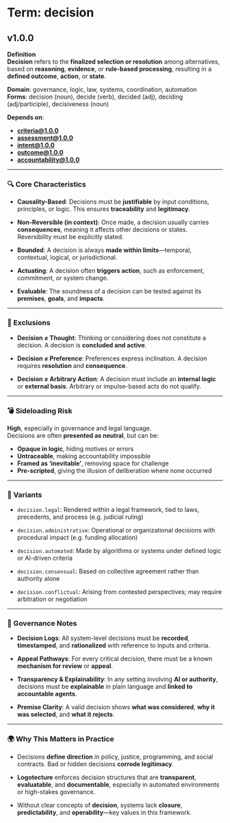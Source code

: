 # Term: decision

## v1.0.0

**Definition**  
**Decision** refers to the **finalized selection or resolution** among alternatives, based on **reasoning**, **evidence**, or **rule-based processing**, resulting in a **defined outcome**, **action**, or **state**.

**Domain**: governance, logic, law, systems, coordination, automation  
**Forms**: decision (noun), decide (verb), decided (adj), deciding (adj/participle), decisiveness (noun)

**Depends on**:  
- **criteria@1.0.0**  
- **assessment@1.0.0**  
- **intent@1.0.0**  
- **outcome@1.0.0**  
- **accountability@1.0.0**

---

### 🔍 Core Characteristics

- **Causality-Based**: Decisions must be **justifiable** by input conditions, principles, or logic. This ensures **traceability** and **legitimacy**.

- **Non-Reversible (in context)**: Once made, a decision usually carries **consequences**, meaning it affects other decisions or states. Reversibility must be explicitly stated.

- **Bounded**: A decision is always **made within limits**—temporal, contextual, logical, or jurisdictional.

- **Actuating**: A decision often **triggers action**, such as enforcement, commitment, or system change.

- **Evaluable**: The soundness of a decision can be tested against its **premises**, **goals**, and **impacts**.

---

### 🚫 Exclusions

- **Decision ≠ Thought**: Thinking or considering does not constitute a decision. A decision is **concluded and active**.

- **Decision ≠ Preference**: Preferences express inclination. A decision requires **resolution** and **consequence**.

- **Decision ≠ Arbitrary Action**: A decision must include an **internal logic** or **external basis**. Arbitrary or impulse-based acts do not qualify.

---

### 💣 Sideloading Risk

**High**, especially in governance and legal language.  
Decisions are often **presented as neutral**, but can be:

- **Opaque in logic**, hiding motives or errors  
- **Untraceable**, making accountability impossible  
- **Framed as ‘inevitable’**, removing space for challenge  
- **Pre-scripted**, giving the illusion of deliberation where none occurred

---

### 🔁 Variants

- `decision.legal`: Rendered within a legal framework, tied to laws, precedents, and process (e.g. judicial ruling)

- `decision.administrative`: Operational or organizational decisions with procedural impact (e.g. funding allocation)

- `decision.automated`: Made by algorithms or systems under defined logic or AI-driven criteria

- `decision.consensual`: Based on collective agreement rather than authority alone

- `decision.conflictual`: Arising from contested perspectives; may require arbitration or negotiation

---

### 🔐 Governance Notes

- **Decision Logs**: All system-level decisions must be **recorded**, **timestamped**, and **rationalized** with reference to inputs and criteria.

- **Appeal Pathways**: For every critical decision, there must be a known **mechanism for review** or **appeal**.

- **Transparency & Explainability**: In any setting involving **AI or authority**, decisions must be **explainable** in plain language and **linked to accountable agents**.

- **Premise Clarity**: A valid decision shows **what was considered**, **why it was selected**, and **what it rejects**.

---

### 🌍 Why This Matters in Practice

- Decisions **define direction** in policy, justice, programming, and social contracts. Bad or hidden decisions **corrode legitimacy**.

- **Logotecture** enforces decision structures that are **transparent**, **evaluatable**, and **documentable**, especially in automated environments or high-stakes governance.

- Without clear concepts of **decision**, systems lack **closure**, **predictability**, and **operability**—key values in this framework.
